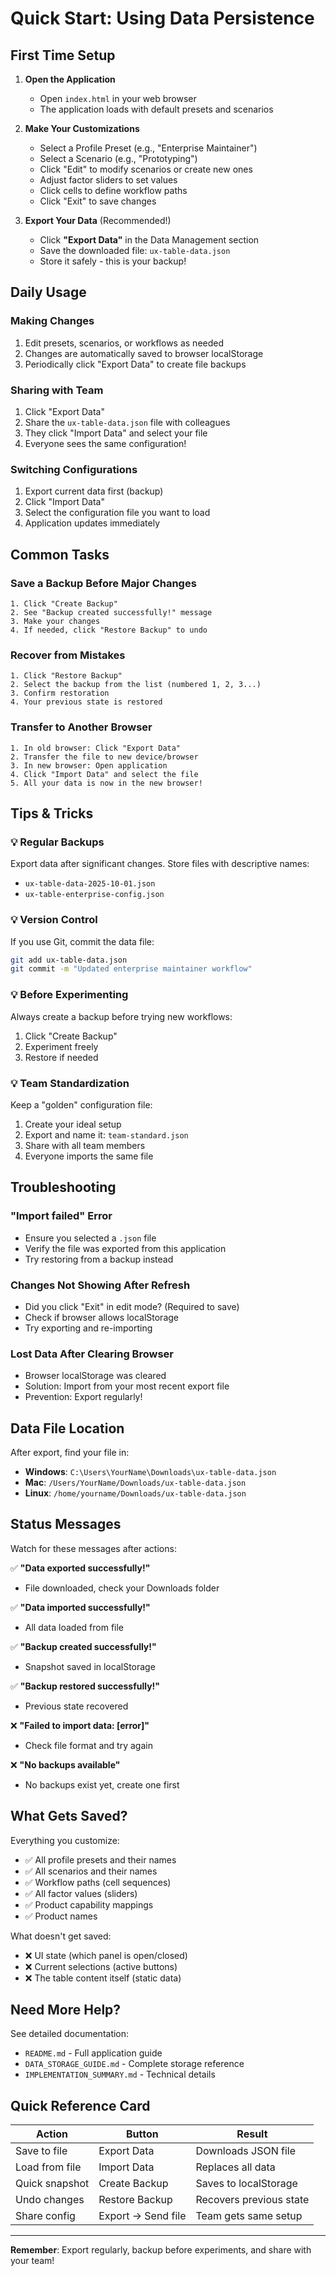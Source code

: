 # Quick Start: Using Data Persistence

## First Time Setup

1. **Open the Application**
   - Open `index.html` in your web browser
   - The application loads with default presets and scenarios

2. **Make Your Customizations**
   - Select a Profile Preset (e.g., "Enterprise Maintainer")
   - Select a Scenario (e.g., "Prototyping")
   - Click "Edit" to modify scenarios or create new ones
   - Adjust factor sliders to set values
   - Click cells to define workflow paths
   - Click "Exit" to save changes

3. **Export Your Data** (Recommended!)
   - Click **"Export Data"** in the Data Management section
   - Save the downloaded file: `ux-table-data.json`
   - Store it safely - this is your backup!

## Daily Usage

### Making Changes
1. Edit presets, scenarios, or workflows as needed
2. Changes are automatically saved to browser localStorage
3. Periodically click "Export Data" to create file backups

### Sharing with Team
1. Click "Export Data"
2. Share the `ux-table-data.json` file with colleagues
3. They click "Import Data" and select your file
4. Everyone sees the same configuration!

### Switching Configurations
1. Export current data first (backup)
2. Click "Import Data"
3. Select the configuration file you want to load
4. Application updates immediately

## Common Tasks

### Save a Backup Before Major Changes
```
1. Click "Create Backup"
2. See "Backup created successfully!" message
3. Make your changes
4. If needed, click "Restore Backup" to undo
```

### Recover from Mistakes
```
1. Click "Restore Backup"
2. Select the backup from the list (numbered 1, 2, 3...)
3. Confirm restoration
4. Your previous state is restored
```

### Transfer to Another Browser
```
1. In old browser: Click "Export Data"
2. Transfer the file to new device/browser
3. In new browser: Open application
4. Click "Import Data" and select the file
5. All your data is now in the new browser!
```

## Tips & Tricks

### 💡 Regular Backups
Export data after significant changes. Store files with descriptive names:
- `ux-table-data-2025-10-01.json`
- `ux-table-enterprise-config.json`

### 💡 Version Control
If you use Git, commit the data file:
```bash
git add ux-table-data.json
git commit -m "Updated enterprise maintainer workflow"
```

### 💡 Before Experimenting
Always create a backup before trying new workflows:
1. Click "Create Backup"
2. Experiment freely
3. Restore if needed

### 💡 Team Standardization
Keep a "golden" configuration file:
1. Create your ideal setup
2. Export and name it: `team-standard.json`
3. Share with all team members
4. Everyone imports the same file

## Troubleshooting

### "Import failed" Error
- Ensure you selected a `.json` file
- Verify the file was exported from this application
- Try restoring from a backup instead

### Changes Not Showing After Refresh
- Did you click "Exit" in edit mode? (Required to save)
- Check if browser allows localStorage
- Try exporting and re-importing

### Lost Data After Clearing Browser
- Browser localStorage was cleared
- Solution: Import from your most recent export file
- Prevention: Export regularly!

## Data File Location

After export, find your file in:
- **Windows**: `C:\Users\YourName\Downloads\ux-table-data.json`
- **Mac**: `/Users/YourName/Downloads/ux-table-data.json`
- **Linux**: `/home/yourname/Downloads/ux-table-data.json`

## Status Messages

Watch for these messages after actions:

✅ **"Data exported successfully!"**
- File downloaded, check your Downloads folder

✅ **"Data imported successfully!"**
- All data loaded from file

✅ **"Backup created successfully!"**
- Snapshot saved in localStorage

✅ **"Backup restored successfully!"**
- Previous state recovered

❌ **"Failed to import data: [error]"**
- Check file format and try again

❌ **"No backups available"**
- No backups exist yet, create one first

## What Gets Saved?

Everything you customize:
- ✅ All profile presets and their names
- ✅ All scenarios and their names
- ✅ Workflow paths (cell sequences)
- ✅ All factor values (sliders)
- ✅ Product capability mappings
- ✅ Product names

What doesn't get saved:
- ❌ UI state (which panel is open/closed)
- ❌ Current selections (active buttons)
- ❌ The table content itself (static data)

## Need More Help?

See detailed documentation:
- `README.md` - Full application guide
- `DATA_STORAGE_GUIDE.md` - Complete storage reference
- `IMPLEMENTATION_SUMMARY.md` - Technical details

## Quick Reference Card

| Action | Button | Result |
|--------|--------|--------|
| Save to file | Export Data | Downloads JSON file |
| Load from file | Import Data | Replaces all data |
| Quick snapshot | Create Backup | Saves to localStorage |
| Undo changes | Restore Backup | Recovers previous state |
| Share config | Export → Send file | Team gets same setup |

---

**Remember**: Export regularly, backup before experiments, and share with your team!
